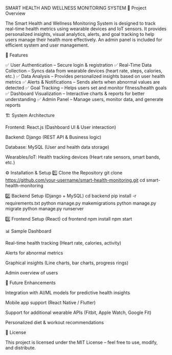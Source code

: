 SMART HEALTH AND WELLNESS MONITORING SYSTEM 
📌 Project Overview

The Smart Health and Wellness Monitoring System is designed to track real-time health metrics using wearable devices and IoT sensors. It provides personalized insights, visual analytics, alerts, and goal tracking to help users manage their health more effectively. An admin panel is included for efficient system and user management.

🚀 Features

✅ User Authentication – Secure login & registration
✅ Real-Time Data Collection – Syncs data from wearable devices (heart rate, steps, calories, etc.)
✅ Data Analysis – Provides personalized insights based on user health metrics
✅ Alerts & Notifications – Sends alerts when abnormal values are detected
✅ Goal Tracking – Helps users set and monitor fitness/health goals
✅ Dashboard Visualization – Interactive charts & reports for better understanding
✅ Admin Panel – Manage users, monitor data, and generate reports

🏗️ System Architecture

Frontend: React.js (Dashboard UI & User interaction)

Backend: Django (REST API & Business logic)

Database: MySQL (User and health data storage)

Wearables/IoT: Health tracking devices (Heart rate sensors, smart bands, etc.)


⚙️ Installation & Setup
1️⃣ Clone the Repository
git clone https://github.com/your-username/smart-health-monitoring.git
cd smart-health-monitoring

2️⃣ Backend Setup (Django + MySQL)
cd backend
pip install -r requirements.txt
python manage.py makemigrations
python manage.py migrate
python manage.py runserver

3️⃣ Frontend Setup (React)
cd frontend
npm install
npm start

📊 Sample Dashboard

Real-time health tracking (Heart rate, calories, activity)

Alerts for abnormal metrics

Graphical insights (Line charts, bar charts, progress rings)

Admin overview of users

🔔 Future Enhancements

Integration with AI/ML models for predictive health insights

Mobile app support (React Native / Flutter)

Support for additional wearable APIs (Fitbit, Apple Watch, Google Fit)

Personalized diet & workout recommendations


📜 License

This project is licensed under the MIT License – feel free to use, modify, and distribute.
